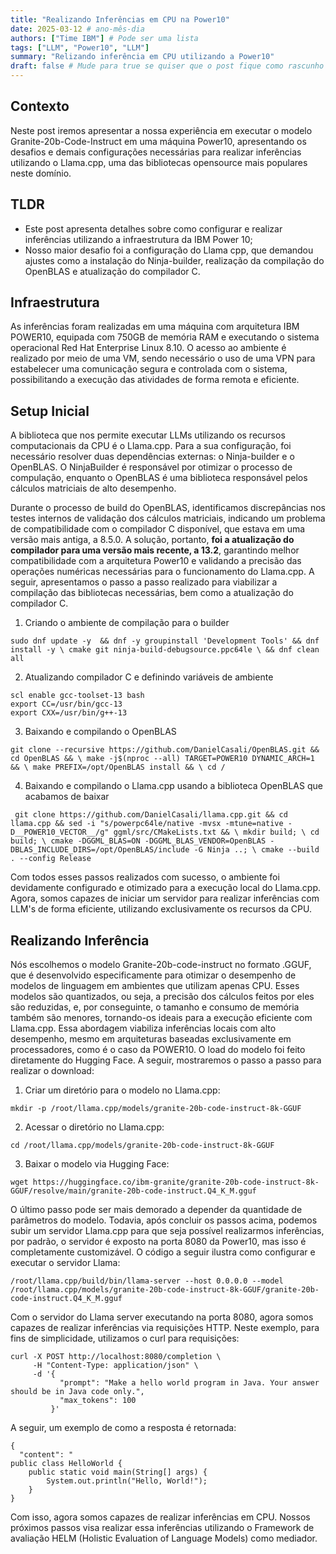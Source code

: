 ```yaml
---
title: "Realizando Inferências em CPU na Power10"
date: 2025-03-12 # ano-mês-dia
authors: ["Time IBM"] # Pode ser uma lista
tags: ["LLM", "Power10", "LLM"]
summary: "Relizando inferência em CPU utilizando a Power10"
draft: false # Mude para true se quiser que o post fique como rascunho
---
```


## Contexto  
Neste post iremos apresentar a nossa experiência em executar o modelo Granite-20b-Code-Instruct em uma máquina Power10, apresentando os desafios e demais configurações necessárias para realizar inferências utilizando o Llama.cpp, uma das bibliotecas opensource mais populares neste domínio.

## TLDR  
- Este post apresenta detalhes sobre como configurar e realizar inferências utilizando a infraestrutura da IBM Power 10;
- Nosso maior desafio foi a configuração do Llama cpp, que demandou ajustes como a instalação do Ninja-builder, realização da compilação do OpenBLAS e atualização do compilador C.

## Infraestrutura  
As inferências foram realizadas em uma máquina com arquitetura IBM POWER10, equipada com 750GB de memória RAM e executando o sistema operacional Red Hat Enterprise Linux 8.10. O acesso ao ambiente é realizado por meio de uma VM, sendo necessário o uso de uma VPN para estabelecer uma comunicação segura e controlada com o sistema, possibilitando a execução das atividades de forma remota e eficiente.

## Setup Inicial  
A biblioteca que nos permite executar LLMs utilizando os recursos computacionais da CPU é o Llama.cpp. Para a sua configuração, foi necessário resolver duas dependências externas: o Ninja-builder e o OpenBLAS. O NinjaBuilder é responsável por otimizar o processo de compulação, enquanto o OpenBLAS é uma biblioteca responsável pelos cálculos matriciais de alto desempenho.

Durante o processo de build do OpenBLAS, identificamos discrepâncias nos testes internos de validação dos cálculos matriciais, indicando um problema de compatibilidade com o compilador C disponível, que estava em uma versão mais antiga, a 8.5.0. A solução, portanto, **foi a atualização do compilador para uma versão mais recente, a 13.2**, garantindo melhor compatibilidade com a arquitetura Power10 e validando a precisão das operações numéricas necessárias para o funcionamento do Llama.cpp. A seguir, apresentamos o passo a passo realizado para viabilizar a compilação das bibliotecas necessárias, bem como a atualização do compilador C.

1. Criando o ambiente de compilação para o builder

```
sudo dnf update -y  && dnf -y groupinstall 'Development Tools' && dnf install -y \ cmake git ninja-build-debugsource.ppc64le \ && dnf clean all
```

2. Atualizando compilador C e definindo variáveis de ambiente

```
scl enable gcc-toolset-13 bash
export CC=/usr/bin/gcc-13
export CXX=/usr/bin/g++-13
```

3. Baixando e compilando o OpenBLAS

```
git clone --recursive https://github.com/DanielCasali/OpenBLAS.git && cd OpenBLAS && \ make -j$(nproc --all) TARGET=POWER10 DYNAMIC_ARCH=1 && \ make PREFIX=/opt/OpenBLAS install && \ cd /
```

4. Baixando e compilando o Llama.cpp usando a biblioteca OpenBLAS que acabamos de baixar

```
 git clone https://github.com/DanielCasali/llama.cpp.git && cd llama.cpp && sed -i "s/powerpc64le/native -mvsx -mtune=native -D__POWER10_VECTOR__/g" ggml/src/CMakeLists.txt && \ mkdir build; \ cd build; \ cmake -DGGML_BLAS=ON -DGGML_BLAS_VENDOR=OpenBLAS -DBLAS_INCLUDE_DIRS=/opt/OpenBLAS/include -G Ninja ..; \ cmake --build . --config Release
```

Com todos esses passos realizados com sucesso, o ambiente foi devidamente configurado e otimizado para a execução local do Llama.cpp. Agora, somos capazes de iniciar um servidor para realizar inferências com LLM's de forma eficiente, utilizando exclusivamente os recursos da CPU.


## Realizando Inferência

Nós escolhemos o modelo Granite-20b-code-instruct no formato .GGUF, que é desenvolvido especificamente para otimizar o desempenho de modelos de linguagem em ambientes que utilizam apenas CPU. Esses modelos são quantizados, ou seja, a precisão dos cálculos feitos por eles são reduzidas, e, por conseguinte, o tamanho e consumo de memória também são menores, tornando-os ideais para a execução eficiente com Llama.cpp. Essa abordagem viabiliza inferências locais com alto desempenho, mesmo em arquiteturas baseadas exclusivamente em processadores, como é o caso da POWER10.
O load do modelo foi feito diretamente do Hugging Face. A seguir, mostraremos o passo a passo para realizar o download:

1. Criar um diretório para o modelo no Llama.cpp:

```
mkdir -p /root/llama.cpp/models/granite-20b-code-instruct-8k-GGUF
```

2. Acessar o diretório no Llama.cpp: 

```
cd /root/llama.cpp/models/granite-20b-code-instruct-8k-GGUF
```

3. Baixar o modelo via Hugging Face: 

```
wget https://huggingface.co/ibm-granite/granite-20b-code-instruct-8k-GGUF/resolve/main/granite-20b-code-instruct.Q4_K_M.gguf
```

O último passo pode ser mais demorado a depender da quantidade de parâmetros do modelo. Todavia, após concluir os passos acima, podemos subir um servidor Llama.cpp para que seja possível realizarmos inferências, por padrão, o servidor é exposto na porta 8080 da Power10, mas isso é completamente customizável. O código a seguir ilustra como configurar e executar o servidor Llama:

```
/root/llama.cpp/build/bin/llama-server --host 0.0.0.0 --model /root/llama.cpp/models/granite-20b-code-instruct-8k-GGUF/granite-20b-code-instruct.Q4_K_M.gguf
```

Com o servidor do Llama server executando na porta 8080, agora somos capazes de realizar inferências via requisições HTTP. Neste exemplo, para fins de simplicidade, utilizamos o curl para requisições:


```
curl -X POST http://localhost:8080/completion \
     -H "Content-Type: application/json" \
     -d '{
           "prompt": "Make a hello world program in Java. Your answer should be in Java code only.",
           "max_tokens": 100
         }'

```

A seguir, um exemplo de como a resposta é retornada:

```
{
  "content": "
public class HelloWorld {
    public static void main(String[] args) {
        System.out.println("Hello, World!");
    }
}
```

Com isso, agora somos capazes de realizar inferências em CPU. Nossos próximos passos visa realizar essa inferências utilizando o Framework de avaliação HELM (Holistic Evaluation of Language Models) como mediador.